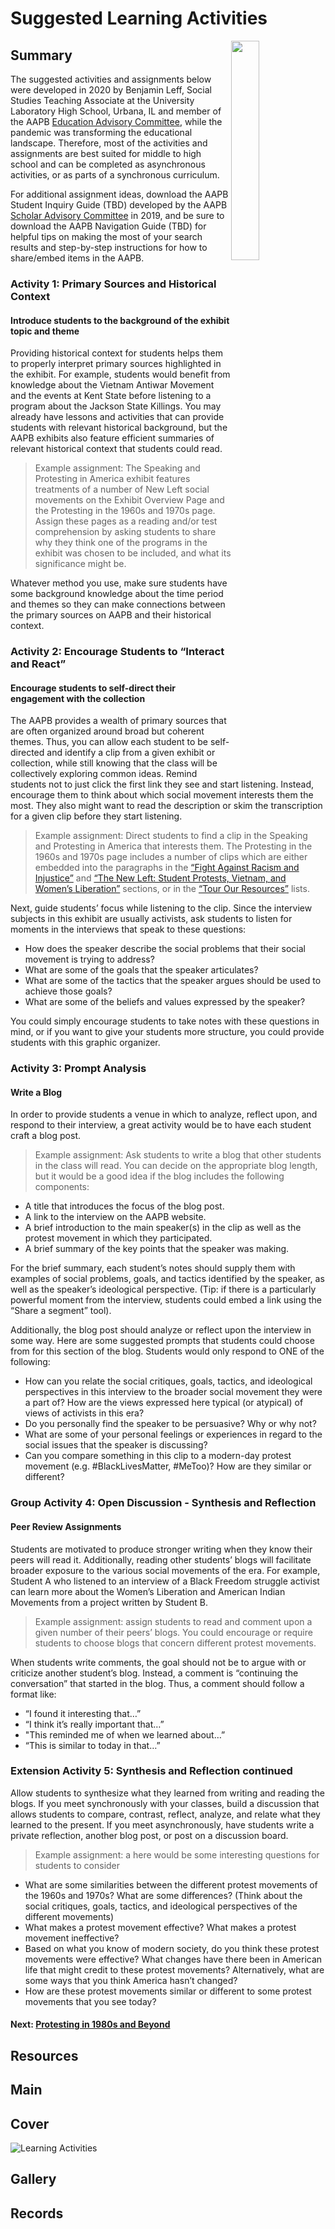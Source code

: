 # Suggested Learning Activities

<img src="https://s3.amazonaws.com/americanarchive.org/exhibits/learning_activites.png" style="float: right; width: 30%;">

## Summary

The suggested activities and assignments below were developed in 2020 by Benjamin Leff, Social Studies Teaching Associate at the University Laboratory High School, Urbana, IL and member of the AAPB [Education Advisory Committee](https://americanarchive.org/about-the-american-archive/advisory-committees), while the pandemic was transforming the educational landscape. Therefore, most of the activities and assignments are best suited for middle to high school and can be completed as asynchronous activities, or as parts of a synchronous curriculum.

For additional assignment ideas, download the AAPB Student Inquiry Guide (TBD) developed by the AAPB [Scholar Advisory Committee](https://americanarchive.org/about-the-american-archive/advisory-committees) in 2019, and be sure to download the AAPB Navigation Guide (TBD) for helpful tips on making the most of your search results and step-by-step instructions for how to share/embed items in the AAPB.

### Activity 1: Primary Sources and Historical Context
#### Introduce students to the background of the exhibit topic and theme

Providing historical context for students helps them to properly interpret primary sources highlighted in the exhibit. For example, students would benefit from knowledge about the Vietnam Antiwar Movement and the events at Kent State before listening to a program about the Jackson State Killings. You may already have lessons and activities that can provide students with relevant historical background, but the AAPB exhibits also feature efficient summaries of relevant historical context that students could read.

> Example assignment: The Speaking and Protesting in America exhibit features treatments of a number of New Left social movements on the Exhibit Overview Page and the Protesting in the 1960s and 1970s page.  Assign these pages as a reading and/or test comprehension by asking students to share why they think one of the programs in the exhibit was chosen to be included, and what its significance might be.

Whatever method you use, make sure students have some background knowledge about the time period and themes so they can make connections between the primary sources on AAPB and their historical context.

### Activity 2: Encourage Students to “Interact and React”
#### Encourage students to self-direct their engagement with the collection
The AAPB provides a wealth of primary sources that are often organized around broad but coherent themes.  Thus, you can allow each student to be self-directed and identify a clip from a given exhibit or collection, while still knowing that the class will be collectively exploring common ideas. Remind students not to just click the first link they see and start listening. Instead, encourage them to think about which social movement interests them the most.  They also might want to read the description or skim the transcription for a given clip before they start listening.

> Example assignment: Direct students to find a clip in the Speaking and Protesting in America that interests them. The Protesting in the 1960s and 1970s page includes a number of clips which are either embedded into the paragraphs in the [“Fight Against Racism and Injustice”](https://americanarchive.org/exhibits/first-amendment/protests-60s-70s) and [“The New Left: Student Protests, Vietnam, and Women’s Liberation”](https://americanarchive.org/exhibits/first-amendment/protests-60s-70s) sections, or in the [“Tour Our Resources”](https://americanarchive.org/exhibits/first-amendment/protests-60s-70s) lists. 

Next, guide students’ focus while listening to the clip. Since the interview subjects in this exhibit are usually activists, ask students to listen for moments in the interviews that speak to these questions:
<div>
  <ul class="override">
    <li>How does the speaker describe the social problems that their social movement is trying to address?</li>
    <li>What are some of the goals that the speaker articulates?</li>
    <li>What are some of the tactics that the speaker argues should be used to achieve those goals?</li>
    <li>What are some of the beliefs and values expressed by the speaker?</li>
  </ul>
</div>

You could simply encourage students to take notes with these questions in mind, or if you want to give your students more structure, you could provide students with this graphic organizer.

### Activity 3: Prompt Analysis
#### Write a Blog

In order to provide students a venue in which to analyze, reflect upon, and respond to their interview, a great activity would be to have each student craft a blog post. 

> Example assignment: Ask students to write a blog that other students in the class will read. You can decide on the appropriate blog length, but it would be a good idea if the blog includes the following components:
<div>
  <ul class="override">
    <li>A title that introduces the focus of the blog post.</li>
    <li>A link to the interview on the AAPB website.</li>
    <li>A brief introduction to the main speaker(s) in the clip as well as the protest movement in which they participated.</li>
    <li>A brief summary of the key points that the speaker was making.</li>
  </ul>
</div>

For the brief summary, each student’s notes should supply them with examples of social problems, goals, and tactics identified by the speaker, as well as the speaker’s ideological perspective.  (Tip: if there is a particularly powerful moment from the interview, students could embed a link using the 
“Share a segment” tool).

Additionally, the blog post should analyze or reflect upon the interview in some way. Here are some suggested prompts that students could choose from for this section of the blog. Students would only respond to ONE of the following:
<div>
  <ul class="override">
    <li>How can you relate the social critiques, goals, tactics, and ideological perspectives in this interview to the broader social movement they were a part of? How are the views expressed here typical (or atypical) of views of activists in this era?</li>
    <li>Do you personally find the speaker to be persuasive? Why or why not?</li>
    <li>What are some of your personal feelings or experiences in regard to the social issues that the speaker is discussing?</li>
    <li>Can you compare something in this clip to a modern-day protest movement (e.g. #BlackLivesMatter, #MeToo)? How are they similar or different?</li>
  </ul>
</div>  

### Group Activity 4: Open Discussion - Synthesis and Reflection
#### Peer Review Assignments
Students are motivated to produce stronger writing when they know their peers will read it. Additionally, reading other students’ blogs will facilitate broader exposure to the various social movements of the era.  For example, Student A who listened to an interview of a Black Freedom struggle activist can learn more about the Women’s Liberation and American Indian Movements from a project written by Student B.

> Example assignment: assign students to read and comment upon a given number of their peers’ blogs. You could encourage or require students to choose blogs that concern different protest movements.

When students write comments, the goal should not be to argue with or criticize another student’s blog.  Instead, a comment is “continuing the conversation” that started in the blog. Thus, a comment should follow a format like:
<div>
  <ul class="override">
    <li>“I found it interesting that…”</li>
    <li>“I think it’s really important that…”</li>
    <li>"This reminded me of when we learned about…”</li>
    <li>“This is similar to today in that…”</li>
  </ul>
</div> 

### Extension Activity 5: Synthesis and Reflection continued

Allow students to synthesize what they learned from writing and reading the blogs. If you meet synchronously with your classes, build a discussion that allows students to compare, contrast, reflect, analyze, and relate what they learned to the present. If you meet asynchronously, have students write a private reflection, another blog post, or post on a discussion board.

> Example assignment: a here would be some interesting questions for students to consider
<div>
  <ul class="override">
    <li>What are some similarities between the different protest movements of the 1960s and 1970s?  What are some differences? (Think about the social critiques, goals, tactics, and ideological perspectives of the different movements)</li>
    <li>What makes a protest movement effective? What makes a protest movement ineffective?</li>
    <li>Based on what you know of modern society, do you think these protest movements were effective?  What changes have there been in American life that might credit to these protest movements? Alternatively, what are some ways that you think America hasn’t changed?</li>
    <li>How are these protest movements similar or different to some protest movements that you see today?</li>
  </ul>
</div> 

#### Next: [Protesting in 1980s and Beyond](/exhibits/first-amendment/protests-80s-andbeyond)

## Resources

## Main

## Cover
<img title="Learning Activities" alt="Learning Activities" src="https://s3.amazonaws.com/americanarchive.org/exhibits/learning_activites.jpg">

## Gallery

## Records
